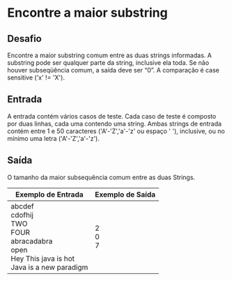 # Encontre a maior substring

## Desafio

Encontre a maior substring comum entre as duas strings informadas. A substring pode ser qualquer parte da string, inclusive ela toda. Se não houver subseqüência comum, a saída deve ser “0”. A comparação é case sensitive ('x' != 'X').  

## Entrada

A entrada contém vários casos de teste. Cada caso de teste é composto por duas linhas, cada uma contendo uma string. Ambas strings de entrada contém entre 1 e 50 caracteres ('A'-'Z','a'-'z' ou espaço ' '), inclusive, ou no mínimo uma letra ('A'-'Z','a'-'z').  

## Saída

O tamanho da maior subsequência comum entre as duas Strings.  

|Exemplo de Entrada|Exemplo de Saída|
|-|-|
|abcdef<br>cdofhij<br>TWO<br>FOUR<br>abracadabra<br>open<br>Hey This java is hot<br>Java is a new paradigm|2<br>0<br>7|